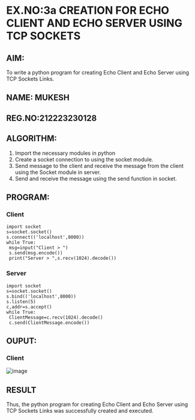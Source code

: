 # EX.NO:3a             CREATION FOR ECHO CLIENT AND ECHO SERVER USING TCP SOCKETS

## AIM:
To write a python program for creating Echo Client and Echo Server using TCP
Sockets Links.

## NAME: MUKESH
## REG.NO:212223230128

## ALGORITHM:
1. Import the necessary modules in python</br>
2. Create a socket connection to using the socket module.</br>
3. Send message to the client and receive the message from the client using the Socket module in
 server.</br>
4. Send and receive the message using the send function in socket.</br>

## PROGRAM:
### Client
```
import socket
s=socket.socket()
s.connect(('localhost',8000))
while True:
 msg=input("Client > ")
 s.send(msg.encode())
 print("Server > ",s.recv(1024).decode())
```
### Server
```
import socket
s=socket.socket()
s.bind(('localhost',8000))
s.listen(5)
c,addr=s.accept()
while True:
 ClientMessage=c.recv(1024).decode()
 c.send(ClientMessage.encode())
```
## OUPUT:
### Client
![image](https://github.com/Yuvaranithulasingam/3a.Sockets_Creation_for_Echo_Client_and_Echo_Server/assets/121418522/e28cbeca-aca7-45bd-9a14-9d0166954a0d)

## RESULT
Thus, the python program for creating Echo Client and Echo Server using TCP Sockets Links 
was successfully created and executed.
